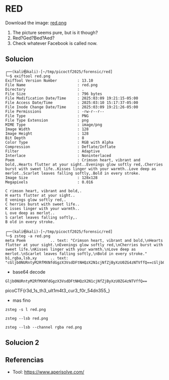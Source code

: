 # RED
Download the image: [red.png](https://challenge-files.picoctf.net/c_verbal_sleep/831307718b34193b288dde31e557484876fb84978b5818e2627e453a54aa9ba6/red.png)

1. The picture seems pure, but is it though?
2. Red?Ged?Bed?Aed?
3. Check whatever Facebook is called now.

## Solucion

```
┌──(kali㉿kali)-[~/tmp/picoctf2025/forensic/red]
└─$ exiftool red.png 
ExifTool Version Number         : 13.10
File Name                       : red.png
Directory                       : .
File Size                       : 796 bytes
File Modification Date/Time     : 2025:03:09 19:21:15-05:00
File Access Date/Time           : 2025:03:10 15:17:37-05:00
File Inode Change Date/Time     : 2025:03:09 19:21:26-05:00
File Permissions                : -rw-r--r--
File Type                       : PNG
File Type Extension             : png
MIME Type                       : image/png
Image Width                     : 128
Image Height                    : 128
Bit Depth                       : 8
Color Type                      : RGB with Alpha
Compression                     : Deflate/Inflate
Filter                          : Adaptive
Interlace                       : Noninterlaced
Poem                            : Crimson heart, vibrant and bold,.Hearts flutter at your sight..Evenings glow softly red,.Cherries burst with sweet life..Kisses linger with your warmth..Love deep as merlot..Scarlet leaves falling softly,.Bold in every stroke.
Image Size                      : 128x128
Megapixels                      : 0.016

```

```
C rimson heart, vibrant and bold,.
H earts flutter at your sight..
E venings glow softly red,.
C herries burst with sweet life..
K isses linger with your warmth..
L ove deep as merlot..
S carlet leaves falling softly,.
B old in every stroke.
```

```
┌──(kali㉿kali)-[~/tmp/picoctf2025/forensic/red]
└─$ zsteg -a red.png               
meta Poem           .. text: "Crimson heart, vibrant and bold,\nHearts flutter at your sight.\nEvenings glow softly red,\nCherries burst with sweet life.\nKisses linger with your warmth.\nLove deep as merlot.\nScarlet leaves falling softly,\nBold in every stroke."
b1,rgba,lsb,xy      .. text: "cGljb0NURntyM2RfMXNfdGgzX3VsdDFtNHQzX2N1cjNfZjByXzU0ZG4zNTVffQ==cGljb0NURntyM2RfMXNfdGgzX3VsdDFtNHQzX2N1cjNfZjByXzU0ZG4zNTVffQ==cGljb0NURntyM2RfMXNfdGgzX3VsdDFtNHQzX2N1cjNfZjByXzU0ZG4zNTVffQ==cGljb0NURntyM2RfMXNfdGgzX3VsdDFtNHQzX2N1cjNfZjByXzU0ZG4zNTVffQ=="

```

- base64 decode
```
Gljb0NURntyM2RfMXNfdGgzX3VsdDFtNHQzX2N1cjNfZjByXzU0ZG4zNTVffQ==
```

picoCTF{r3d_1s_th3_ult1m4t3_cur3_f0r_54dn355_}

- mas fino
```
zsteg -s l red.png

zsteg --lsb red.png

zsteg --lsb --channel rgba red.png

```
## Solucion 2



 

## Referencias

- Tool: https://www.aperisolve.com/
